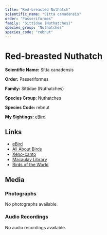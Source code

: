 ```yaml
---
title: "Red-breasted Nuthatch"
scientific_name: "Sitta canadensis"
order: "Passeriformes"
family: "Sittidae (Nuthatches)"
species_group: "Nuthatches"
species_code: "rebnut"
---
```


# Red-breasted Nuthatch

**Scientific Name:** Sitta canadensis

**Order:** Passeriformes

**Family:** Sittidae (Nuthatches)

**Species Group:** Nuthatches

**Species Code:** rebnut

**My Sightings:** [eBird](https://ebird.org/lifelist?r=world&time=life&spp=rebnut)

## Links
* [eBird](https://ebird.org/species/rebnut) 
* [All About Birds](https://www.allaboutbirds.org/guide/rebnut) 
* [Xeno-canto](https://www.xeno-canto.org/species/rebnut) 
* [Macaulay Library](https://search.macaulaylibrary.org/catalog?taxonCode=rebnut&sort=rating_rank_desc)
* [Birds of the World](https://birdsoftheworld.org/bow/species/rebnut)

## Media
### Photographs
No photographs available.

### Audio Recordings
No audio recordings available.
